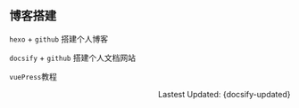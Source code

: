 ## 博客搭建

`hexo` + `github` 搭建个人博客

`docsify` + `github` 搭建个人文档网站

`vuePress`教程



<p style="text-align:right">Lastest Updated: {docsify-updated}</p>